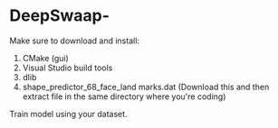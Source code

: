 # DeepSwaap-
Make sure to download and install:
1. CMake (gui)
2. Visual Studio build tools
3. dlib
4. shape_predictor_68_face_land marks.dat (Download this and then extract file in the same directory where you're coding)

Train model using your dataset.
